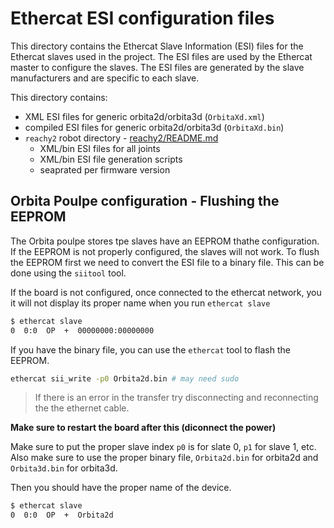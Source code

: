 # Ethercat ESI configuration files

This directory contains the Ethercat Slave Information (ESI) files for the Ethercat slaves used in the project. The ESI files are used by the Ethercat master to configure the slaves. The ESI files are generated by the slave manufacturers and are specific to each slave.

This directory contains:
- XML ESI files for generic orbita2d/orbita3d (`OrbitaXd.xml`)
- compiled ESI files for generic orbita2d/orbita3d (`OrbitaXd.bin`)
- `reachy2` robot directory - [reachy2/README.md](reachy2/README)
    - XML/bin ESI files for all joints
    - XML/bin ESI file generation scripts
    - seaprated per firmware version



## Orbita Poulpe configuration - Flushing the EEPROM

The Orbita poulpe stores tpe slaves have an EEPROM thathe configuration. If the EEPROM is not properly configured, the slaves will not work. To flush the EEPROM first we need to convert the ESI file to a binary file. This can be done using the `siitool` tool. 

If the board is not configured, once connected to the ethercat network, you it will not display its proper name when you run `ethercat slave`

```sh
$ ethercat slave
0  0:0  OP  +  00000000:00000000
```

If you have the binary file, you can use the `ethercat` tool to flash the EEPROM. 

```bash
ethercat sii_write -p0 Orbita2d.bin # may need sudo
```

> If there is an error in the transfer try disconnecting and reconnecting the the ethernet cable.

**Make sure to restart the board after this (diconnect the power)**

Make sure to put the proper slave index `p0` is for slate 0, `p1` for slave 1, etc.
Also make sure to use the proper binary file, `Orbita2d.bin` for orbita2d and `Orbita3d.bin` for orbita3d.


Then you should have the proper name of the device. 
```sh
$ ethercat slave
0  0:0  OP  +  Orbita2d
```